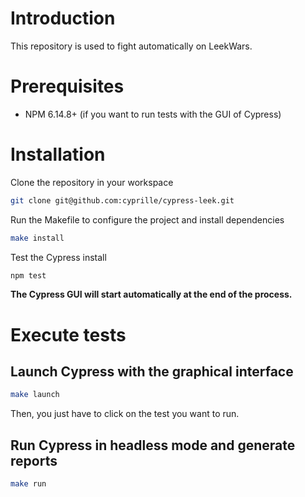 # Introduction
This repository is used to fight automatically on LeekWars.

# Prerequisites
- NPM 6.14.8+ (if you want to run tests with the GUI of Cypress)

# Installation
Clone the repository in your workspace
```bash
git clone git@github.com:cyprille/cypress-leek.git
```
Run the Makefile to configure the project and install dependencies
```bash
make install
```
Test the Cypress install
```bash
npm test
````

**The Cypress GUI will start automatically at the end of the process.**

# Execute tests
## Launch Cypress with the graphical interface
```bash
make launch
```
Then, you just have to click on the test you want to run.

## Run Cypress in headless mode and generate reports
```bash
make run
```
